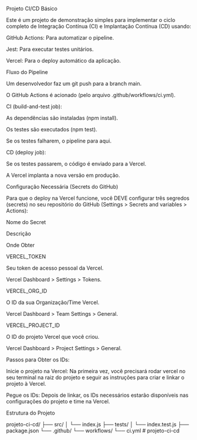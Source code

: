 Projeto CI/CD Básico

Este é um projeto de demonstração simples para implementar o ciclo completo de Integração Contínua (CI) e Implantação Contínua (CD) usando:

GitHub Actions: Para automatizar o pipeline.

Jest: Para executar testes unitários.

Vercel: Para o deploy automático da aplicação.

Fluxo do Pipeline

Um desenvolvedor faz um git push para a branch main.

O GitHub Actions é acionado (pelo arquivo .github/workflows/ci.yml).

CI (build-and-test job):

As dependências são instaladas (npm install).

Os testes são executados (npm test).

Se os testes falharem, o pipeline para aqui.

CD (deploy job):

Se os testes passarem, o código é enviado para a Vercel.

A Vercel implanta a nova versão em produção.

Configuração Necessária (Secrets do GitHub)

Para que o deploy na Vercel funcione, você DEVE configurar três segredos (secrets) no seu repositório do GitHub (Settings > Secrets and variables > Actions):

Nome do Secret

Descrição

Onde Obter

VERCEL_TOKEN

Seu token de acesso pessoal da Vercel.

Vercel Dashboard > Settings > Tokens.

VERCEL_ORG_ID

O ID da sua Organização/Time Vercel.

Vercel Dashboard > Team Settings > General.

VERCEL_PROJECT_ID

O ID do projeto Vercel que você criou.

Vercel Dashboard > Project Settings > General.

Passos para Obter os IDs:

Inicie o projeto na Vercel: Na primeira vez, você precisará rodar vercel no seu terminal na raiz do projeto e seguir as instruções para criar e linkar o projeto à Vercel.

Pegue os IDs: Depois de linkar, os IDs necessários estarão disponíveis nas configurações do projeto e time na Vercel.

Estrutura do Projeto

projeto-ci-cd/
├── src/
│   └── index.js
├── tests/
│   └── index.test.js
├── package.json
└── .github/
    └── workflows/
        └── ci.yml
#   p r o j e t o - c i - c d  
 